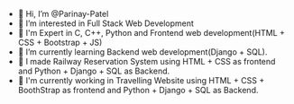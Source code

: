 - 👋 Hi, I’m @Parinay-Patel
- 👀 I’m interested in Full Stack Web Development
- 🌱 I'm Expert in C, C++, Python and  Frontend web development(HTML + CSS + Bootstrap + JS) 
- 🌱 I’m currently learning Backend web development(Django + SQL).
- 🌱 I made Railway Reservation System using HTML + CSS as frontend and Python + Django + SQL as Backend.
- 🌱 I'm currently working in  Travelling Website using HTML + CSS + BoothStrap as frontend and Python + Django + SQL as Backend.

<!---
Parinay-Patel/Parinay-Patel is a ✨ special ✨ repository because its `README.md` (this file) appears on your GitHub profile.
You can click the Preview link to take a look at your changes.
--->
